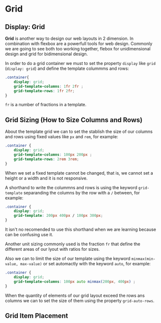 # Grid

## Display: Grid

**Grid** is another way to design our web layouts in 2 dimension. In combination with flexbox are a powerfull tools for web design. Commonly we are going to see both too working together, flebox for unidimensional design and grid for bidimensional design.

In order to do a grid container we must to set the property `display` like `grid` (`display: grid`) and define the template colummms and rows:

```css
.container{
    display: grid;
    grid-template-columns: 1fr 2fr ;
    grid-template-rows: 1fr 2fr;
}
```

`fr` is a number of fractions in a template.

## Grid Sizing (How to Size Columns and Rows)

About the template grid we can to set the stablish the size  of our columns and rows using fixed values like `px` and `rem`, for example:

```css
.container {
    display: grid;
    grid-template-columns: 100px 200px ;
    grid-template-rows: 2rem 3rem;
}
```

When we set a fixed template cannot be changed, that is, we cannot set a height or a width and it is not responsive.

A shorthand to write the colummns and rows is using the keyword `grid-template` separanding the columns by the row with a `/` between, for example:

```css
.container {
    display: grid;
    grid-template: 200px 400px / 100px 300px;
}
```

It isn't no recomended to use this shorthand when we are learning because can be confusing use it.

Another unit sizing commonly used is the fraction `fr` that define the different areas of our lyout with ratios for sizes.

Also we can to limit the size of our template using the keyword `minmax(min-value, max-value)` or set automactly with the keyword `auto`, for example:

```css
.container {
    display: grid;
    grid-template-columns: 100px auto minmax(200px, 400px) ;
}
```

When the quantity of elements of our grid layout exceed the rows ans columns we can to set the size of them using the property `grid-auto-rows`.

## Grid Item Placement